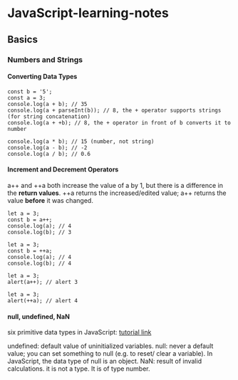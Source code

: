 # JavaScript-learning-notes
## Basics
### Numbers and Strings
#### Converting Data Types
```
const b = '5';
const a = 3;
console.log(a + b); // 35
console.log(a + parseInt(b)); // 8, the + operator supports strings (for string concatenation)
console.log(a + +b); // 8, the + operator in front of b converts it to number

console.log(a * b); // 15 (number, not string)
console.log(a - b); // -2
console.log(a / b); // 0.6
```
#### Increment and Decrement Operators
a++ and ++a both increase the value of a by 1, but there is a difference in the **return values**. ++a returns the increased/edited value; a++ returns the value **before** it was changed.
```
let a = 3;
const b = a++;
console.log(a); // 4
console.log(b); // 3
```
```
let a = 3;
const b = ++a;
console.log(a); // 4
console.log(b); // 4
```
```
let a = 3;
alert(a++); // alert 3
```
```
let a = 3;
alert(++a); // alert 4
```
#### null, undefined, NaN
six primitive data types in JavaScript: [tutorial link](https://www.javascripttutorial.net/javascript-data-types/#null)

undefined: default value of uninitialized variables.
null: never a default value; you can set something to null (e.g. to reset/ clear a variable). In JavaScript, the data type of null is an object.
NaN: result of invalid calculations. it is not a type. It is of type number.

